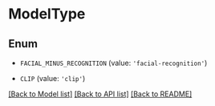 # ModelType


## Enum

* `FACIAL_MINUS_RECOGNITION` (value: `'facial-recognition'`)

* `CLIP` (value: `'clip'`)

[[Back to Model list]](../README.md#documentation-for-models) [[Back to API list]](../README.md#documentation-for-api-endpoints) [[Back to README]](../README.md)


